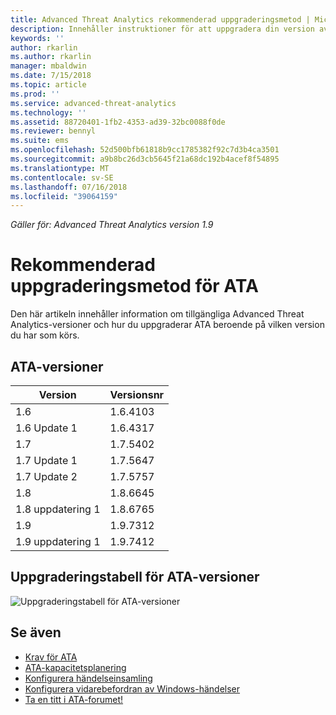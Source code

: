 ```yaml
---
title: Advanced Threat Analytics rekommenderad uppgraderingsmetod | Microsoft Docs
description: Innehåller instruktioner för att uppgradera din version av Advanced Threat Analytics (ATA).
keywords: ''
author: rkarlin
ms.author: rkarlin
manager: mbaldwin
ms.date: 7/15/2018
ms.topic: article
ms.prod: ''
ms.service: advanced-threat-analytics
ms.technology: ''
ms.assetid: 88720401-1fb2-4353-ad39-32bc0088f0de
ms.reviewer: bennyl
ms.suite: ems
ms.openlocfilehash: 52d500bfb61818b9cc1785382f92c7d3b4ca3501
ms.sourcegitcommit: a9b8bc26d3cb5645f21a68dc192b4acef8f54895
ms.translationtype: MT
ms.contentlocale: sv-SE
ms.lasthandoff: 07/16/2018
ms.locfileid: "39064159"
---
```

*Gäller för: Advanced Threat Analytics version 1.9*

# <a name="recommended-upgrade-path-for-ata"></a>Rekommenderad uppgraderingsmetod för ATA
Den här artikeln innehåller information om tillgängliga Advanced Threat Analytics-versioner och hur du uppgraderar ATA beroende på vilken version du har som körs.


## <a name="ata-versions"></a>ATA-versioner

|Version|Versionsnr|
|----|----|
|1.6|1.6.4103|
|1.6 Update 1|1.6.4317|
|1.7|1.7.5402| 
|1.7 Update 1|1.7.5647|
|1.7 Update 2|1.7.5757|
|1.8|1.8.6645|
|1.8 uppdatering 1|1.8.6765|
|1.9|1.9.7312|
|1.9 uppdatering 1|1.9.7412|

## <a name="ata-version-upgrade-matrix"></a>Uppgraderingstabell för ATA-versioner

![Uppgraderingstabell för ATA-versioner](./media/upgrade-path.png)



## <a name="see-also"></a>Se även
- [Krav för ATA](ata-prerequisites.md)
- [ATA-kapacitetsplanering](ata-capacity-planning.md)
- [Konfigurera händelseinsamling](configure-event-collection.md)
- [Konfigurera vidarebefordran av Windows-händelser](configure-event-collection.md#configuring-windows-event-forwarding)
- [Ta en titt i ATA-forumet!](https://social.technet.microsoft.com/Forums/security/home?forum=mata)

